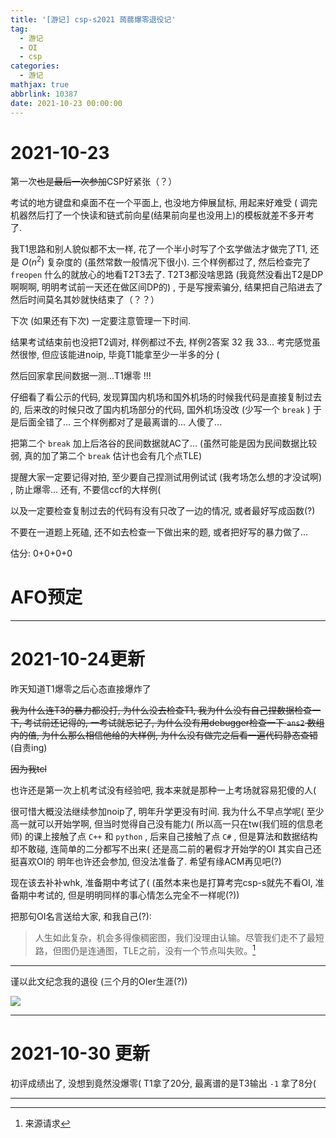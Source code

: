 ```yaml
---
title: '[游记] csp-s2021 蒟蒻爆零退役记'
tag:
  - 游记
  - OI
  - csp
categories:
  - 游记
mathjax: true
abbrlink: 10387
date: 2021-10-23 00:00:00
---
```



# 2021-10-23

第一次~~也是最后一次参加~~CSP好紧张（？）

考试的地方键盘和桌面不在一个平面上, 也没地方伸展鼠标, 用起来好难受 ( 
调完机器然后打了一个快读和链式前向星(结果前向星也没用上)的模板就差不多开考了. 

我T1思路和别人貌似都不太一样, 花了一个半小时写了个玄学做法才做完了T1, 还是 $O(n^2)$ 复杂度的 (虽然常数一般情况下很小). 三个样例都过了, 然后检查完了 `freopen` 什么的就放心的地看T2T3去了. T2T3都没啥思路 (我竟然没看出T2是DP啊啊啊, 明明考试前一天还在做区间DP的) , 于是写搜索骗分, 结果把自己陷进去了然后时间莫名其妙就快结束了（？？）

下次 (如果还有下次) 一定要注意管理一下时间.

结果考试结束前也没把T2调对, 样例都过不去, 样例2答案 32 我 33...
考完感觉虽然很惨, 但应该能进noip, 毕竟T1能拿至少一半多的分 (

然后回家拿民间数据一测...T1爆零 !!!

仔细看了看公示的代码, 发现算国内机场和国外机场的时候我代码是直接复制过去的, 后来改的时候只改了国内机场部分的代码, 国外机场没改 (少写一个 `break` ) 于是后面全错了... 三个样例都对了是最离谱的... 人傻了...

把第二个 `break` 加上后洛谷的民间数据就AC了... (虽然可能是因为民间数据比较弱, 真的加了第二个 `break` 估计也会有几个点TLE) 

提醒大家一定要记得对拍, 至少要自己捏测试用例试试 (我考场怎么想的才没试啊) , 防止爆零... 还有, 不要信ccf的大样例(

以及一定要检查复制过去的代码有没有只改了一边的情况, 或者最好写成函数(?)

不要在一道题上死磕, 还不如去检查一下做出来的题, 或者把好写的暴力做了...

估分: 0+0+0+0

# AFO预定

---

# 2021-10-24更新

昨天知道T1爆零之后心态直接爆炸了

~~我为什么连T3的暴力都没打, 为什么没去检查T1, 我为什么没有自己捏数据检查一下, 考试前还记得的, 一考试就忘记了, 为什么没有用debugger检查一下 `ans2` 数组内的值, 为什么那么相信他给的大样例, 为什么没有做完之后看一遍代码静态查错~~
(自责ing)

~~因为我tcl~~

也许还是第一次上机考试没有经验吧, 我本来就是那种一上考场就容易犯傻的人(

很可惜大概没法继续参加noip了, 明年升学更没有时间. 我为什么不早点学呢( 
至少高一就可以开始学啊, 但当时觉得自己没有能力( 
所以高一只在tw(我们班的信息老师) 的课上接触了点 `C++` 和 `python` , 后来自己接触了点 `C#` , 但是算法和数据结构却不敢碰, 连简单的二分都写不出来( 还是高二前的暑假才开始学的OI
其实自己还挺喜欢OI的
明年也许还会参加, 但没法准备了. 希望有缘ACM再见吧(?)

现在该去补补whk, 准备期中考试了(
(虽然本来也是打算考完csp-s就先不看OI, 准备期中考试的, 但是明明同样的事心情怎么完全不一样呢(?))

把那句OI名言送给大家, 和我自己(?):

> 人生如此复杂，机会多得像稠密图，我们没理由认输。尽管我们走不了最短路，但图仍是连通图，TLE之前，没有一个节点叫失败。[^1]

---

谨以此文纪念我的退役 (三个月的OIer生涯(?)) 

![](https://s6.jpg.cm/2021/11/29/LPgZze.jpg)

---

# 2021-10-30 更新

初评成绩出了, 没想到竟然没爆零(
T1拿了20分, 最离谱的是T3输出 `-1` 拿了8分(

---

[^1]: 来源请求
